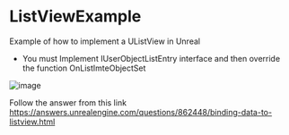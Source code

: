 # ListViewExample
Example of how to implement a UListView in Unreal 

- You must Implement IUserObjectListEntry interface and then override the function OnListImteObjectSet

![image](https://user-images.githubusercontent.com/1762283/132450218-1e019b19-9545-4ff1-8b9c-82fe949b7a94.png)

Follow the answer from this link https://answers.unrealengine.com/questions/862448/binding-data-to-listview.html
